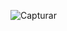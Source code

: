 ![Capturar](https://user-images.githubusercontent.com/61557867/128262188-a9e64c51-8b5d-4e18-9054-d9917a1c255b.PNG)
